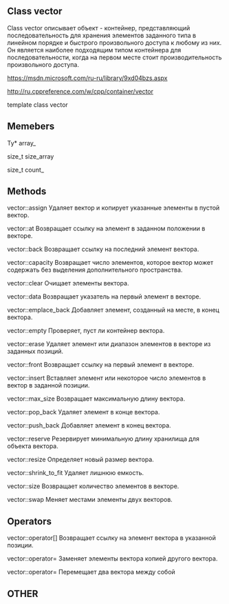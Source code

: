 ## Class vector

Class vector описывает объект - контейнер, представляющий последовательность для хранения элементов заданного типа в линейном порядке и быстрого произвольного доступа к любому из них. Он является наиболее подходящим типом контейнера для последовательности, когда на первом месте стоит производительность произвольного доступа.

https://msdn.microsoft.com/ru-ru/library/9xd04bzs.aspx

http://ru.cppreference.com/w/cpp/container/vector

template <class Ty>
class vector

## Memebers

Ty* array_

size_t size_array

size_t count_

## Methods

vector::assign	 Удаляет вектор и копирует указанные элементы в пустой вектор.

vector::at		 Возвращает ссылку на элемент в заданном положении в векторе.

vector::back	 Возвращает ссылку на последний элемент вектора.

vector::capacity Возвращает число элементов, которое вектор может содержать без выделения дополнительного пространства.

vector::clear	 Очищает элементы вектора.

vector::data   	 Возвращает указатель на первый элемент в векторе.

vector::emplace_back	Добавляет элемент, созданный на месте, в конец вектора.

vector::empty	 Проверяет, пуст ли контейнер вектора.

vector::erase	 Удаляет элемент или диапазон элементов в векторе из заданных позиций.

vector::front	 Возвращает ссылку на первый элемент в векторе.

vector::insert	 Вставляет элемент или некоторое число элементов в вектор в заданной позиции.

vector::max_size Возвращает максимальную длину вектора.

vector::pop_back Удаляет элемент в конце вектора.

vector::push_back Добавляет элемент в конец вектора.

vector::reserve	 Резервирует минимальную длину хранилища для объекта вектора.

vector::resize	 Определяет новый размер вектора.

vector::shrink_to_fit	Удаляет лишнюю емкость.

vector::size	 Возвращает количество элементов в векторе.

vector::swap	 Меняет местами элементы двух векторов.

## Operators

vector::operator[]	Возвращает ссылку на элемент вектора в указанной позиции.

vector::operator=	Заменяет элементы вектора копией другого вектора.

vector::operator=   Перемещает два вектора между собой

## OTHER
